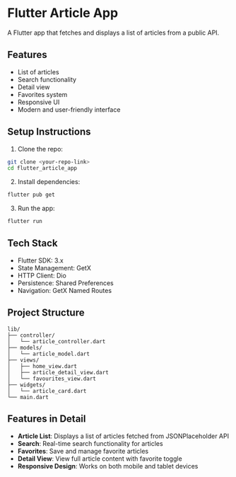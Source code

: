 # Flutter Article App

A Flutter app that fetches and displays a list of articles from a public API.

## Features
- List of articles
- Search functionality
- Detail view
- Favorites system
- Responsive UI
- Modern and user-friendly interface

## Setup Instructions
1. Clone the repo:
```bash
git clone <your-repo-link>
cd flutter_article_app
```

2. Install dependencies:
```bash
flutter pub get
```

3. Run the app:
```bash
flutter run
```

## Tech Stack
- Flutter SDK: 3.x
- State Management: GetX
- HTTP Client: Dio
- Persistence: Shared Preferences
- Navigation: GetX Named Routes

## Project Structure
```
lib/
├── controller/
│   └── article_controller.dart
├── models/
│   └── article_model.dart
├── views/
│   ├── home_view.dart
│   ├── article_detail_view.dart
│   └── favourites_view.dart
├── widgets/
│   └── article_card.dart
└── main.dart
```

## Features in Detail
- **Article List**: Displays a list of articles fetched from JSONPlaceholder API
- **Search**: Real-time search functionality for articles
- **Favorites**: Save and manage favorite articles
- **Detail View**: View full article content with favorite toggle
- **Responsive Design**: Works on both mobile and tablet devices
